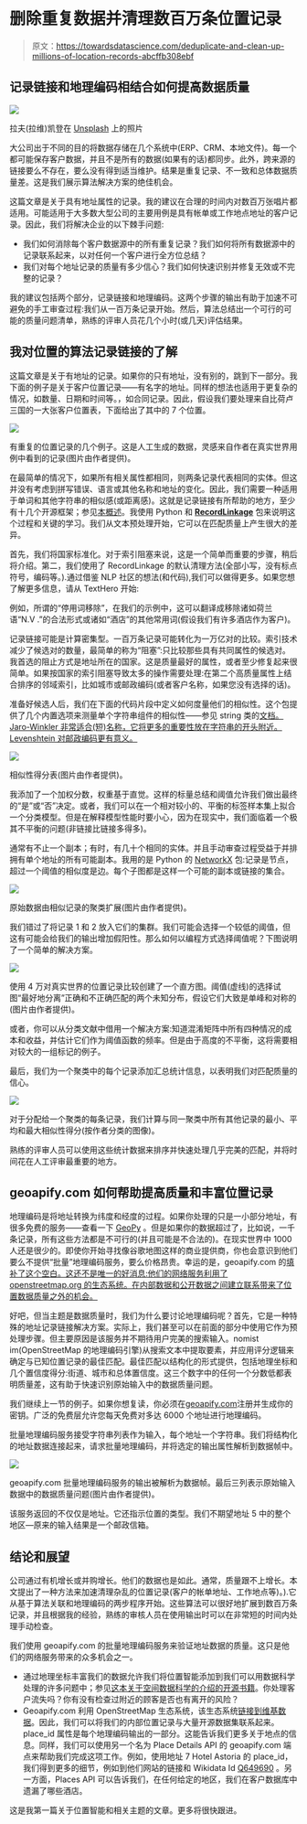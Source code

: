 # 删除重复数据并清理数百万条位置记录

> 原文：<https://towardsdatascience.com/deduplicate-and-clean-up-millions-of-location-records-abcffb308ebf>

## 记录链接和地理编码相结合如何提高数据质量

![](img/394dff1f8c984e7c25988a6c3a5af50f.png)

拉夫(拉维)凯登在 [Unsplash](https://unsplash.com?utm_source=medium&utm_medium=referral) 上的照片

大公司出于不同的目的将数据存储在几个系统中(ERP、CRM、本地文件)。每一个都可能保存客户数据，并且不是所有的数据(如果有的话)都同步。此外，跨来源的链接要么不存在，要么没有得到适当维护。结果是重复记录、不一致和总体数据质量差。这是我们展示算法解决方案的绝佳机会。

这篇文章是关于具有地址属性的记录。我的建议在合理的时间内对数百万张唱片都适用。可能适用于大多数大型公司的主要用例是具有帐单或工作地点地址的客户记录。因此，我们将解决企业的以下棘手问题:

*   我们如何消除每个客户数据源中的所有重复记录？我们如何将所有数据源中的记录联系起来，以对任何一个客户进行全方位总结？
*   我们对每个地址记录的质量有多少信心？我们如何快速识别并修复无效或不完整的记录？

我的建议包括两个部分，记录链接和地理编码。这两个步骤的输出有助于加速不可避免的手工审查过程:我们从一百万条记录开始。然后，算法总结出一个可行的可能的质量问题清单，熟练的评审人员花几个小时(或几天)评估结果。

## 我对位置的算法记录链接的了解

这篇文章是关于有地址的记录。如果你的只有地址，没有别的，跳到下一部分。我下面的例子是关于客户位置记录——有名字的地址。同样的想法也适用于更复杂的情况，如数量、日期和时间等。，如合同记录。因此，假设我们要处理来自比荷卢三国的一大张客户位置表，下面给出了其中的 7 个位置。

![](img/b693ca33497a031284b95b91e0e279ce.png)

有重复的位置记录的几个例子。这是人工生成的数据，灵感来自作者在真实世界用例中看到的记录(图片由作者提供)。

在最简单的情况下，如果所有相关属性都相同，则两条记录代表相同的实体。但这并没有考虑到拼写错误、语言或其他名称和地址的变化。因此，我们需要一种适用于单词和其他字符串的相似感(或距离感)。这就是记录链接有所帮助的地方，至少有十几个开源框架；参见[本概述](https://github.com/J535D165/data-matching-software)。我使用 Python 和 [**RecordLinkage**](https://github.com/J535D165/recordlinkage) 包来说明这个过程和关键的学习。我们从文本预处理开始，它可以在匹配质量上产生很大的差异。

首先，我们将国家标准化。对于索引阻塞来说，这是一个简单而重要的步骤，稍后将介绍。第二，我们使用了 RecordLinkage 的默认清理方法(全部小写，没有标点符号，编码等。).通过借鉴 NLP 社区的想法(和代码),我们可以做得更多。如果您想了解更多信息，请从 TextHero 开始:

[](/texthero-text-preprocessing-representation-and-visualization-for-a-pandas-dataframe-525405af16b6)  

例如，所谓的“停用词移除”，在我们的示例中，这可以翻译成移除诸如荷兰语“N.V .”的合法形式或诸如“酒店”的其他常用词(假设我们有许多酒店作为客户)。

记录链接可能是计算密集型。一百万条记录可能转化为一万亿对的比较。索引技术减少了候选对的数量，最简单的称为“阻塞”:只比较那些具有共同属性的候选对。我首选的阻止方式是地址所在的国家。这是质量最好的属性，或者至少修复起来很简单。如果按国家的索引阻塞导致太多的操作需要处理:在第二个高质量属性上结合排序的邻域索引，比如城市或邮政编码(或者客户名称，如果您没有选择的话)。

准备好候选人后，我们在下面的代码片段中定义如何度量他们的相似性。这个包提供了几个内置选项来测量单个字符串组件的相似性——参见 string 类的[文档。Jaro-Winkler 非常适合(短)名称，它将更多的重要性放在字符串的开头附近。Levenshtein 对邮政编码更有意义。](https://recordlinkage.readthedocs.io/en/latest/ref-compare.html#recordlinkage.compare.String)

![](img/34443ae01173a5de7b175e7aa5326aba.png)

相似性得分表(图片由作者提供)。

我添加了一个加权分数，权重基于直觉。这样的标量总结和阈值允许我们做出最终的“是”或“否”决定。或者，我们可以在一个相对较小的、平衡的标签样本集上拟合一个分类模型。但是在解释模型性能时要小心，因为在现实中，我们面临着一个极其不平衡的问题(非链接比链接多得多)。

通常有不止一个副本；有时，有几十个相同的实体。并且手动审查过程受益于并排拥有单个地址的所有可能副本。我用的是 Python 的 [NetworkX](https://networkx.org/) 包:记录是节点，超过一个阈值的相似度是边。每个子图都是这样一个可能的副本或链接的集合。

![](img/634a9eeb189ce9c8e356dee77772d623.png)

原始数据由相似记录的聚类扩展(图片由作者提供)。

我们错过了将记录 1 和 2 放入它们的集群。我们可能会选择一个较低的阈值，但这有可能会给我们的输出增加假阳性。那么如何以编程方式选择阈值呢？下图说明了一个简单的解决方案。

![](img/65639114b8780a5378c9a1972382ef9f.png)

使用 4 万对真实世界的位置记录比较创建了一个直方图。阈值(虚线)的选择试图“最好地分离”正确和不正确匹配的两个未知分布，假设它们大致是单峰和对称的(图片由作者提供)。

或者，你可以从分类文献中借用一个解决方案:知道混淆矩阵中所有四种情况的成本和收益，并估计它们作为阈值函数的频率。但是由于高度的不平衡，这将需要相对较大的一组标记的例子。

最后，我们为一个聚类中的每个记录添加汇总统计信息，以表明我们对匹配质量的信心。

![](img/df4cb924b51d960d87075dcb2f0cad37.png)

对于分配给一个聚类的每条记录，我们计算与同一聚类中所有其他记录的最小、平均和最大相似性得分(按作者分类的图像)。

熟练的评审人员可以使用这些统计数据来排序并快速处理几乎完美的匹配，并将时间花在人工评审最重要的地方。

## geoapify.com 如何帮助提高质量和丰富位置记录

地理编码是将地址转换为纬度和经度的过程。如果你处理的只是一小部分地址，有很多免费的服务——查看一下 [GeoPy](https://geopy.readthedocs.io/en/stable/) 。但是如果你的数据超过了，比如说，一千条记录，所有这些方法都是不可行的(并且可能是不合法的)。在现实世界中 1000 人还是很少的。即使你开始寻找像谷歌地图这样的商业提供商，你也会意识到他们要么不提供“批量”地理编码服务，要么价格昂贵。幸运的是，geoapify.com 的[填补了这个空白。这还不是唯一的好消息:他们的网络服务利用了 openstreetmap.org 的生态系统。在内部数据和公开数据之间建立联系带来了位置数据质量之外的机会。](https://www.geoapify.com/)

好吧，但当主题是数据质量时，我们为什么要讨论地理编码呢？首先，它是一种特殊的地址记录链接解决方案。实际上，我们甚至可以在前面的部分中使用它作为预处理步骤。但主要原因是该服务并不期待用户完美的搜索输入。nomist im(OpenStreetMap 的地理编码引擎)从搜索文本中提取要素，并应用评分逻辑来确定与已知位置记录的最佳匹配。最佳匹配以结构化的形式提供，包括地理坐标和几个置信度得分:街道、城市和总体置信度。这三个数字中的任何一个分数低都表明质量差，这有助于快速识别原始输入中的数据质量问题。

我们继续上一节的例子。如果你想复读，你必须在[geoapify.com](https://www.geoapify.com/)注册并生成你的密钥。广泛的免费层允许您每天免费对多达 6000 个地址进行地理编码。

批量地理编码服务接受字符串列表作为输入，每个地址一个字符串。我们将结构化的地址数据连接起来，请求批量地理编码，并将选定的输出属性解析到数据帧中。

![](img/b2422770194b5ec68ec977e5c77fdb95.png)

geoapify.com 批量地理编码服务的输出被解析为数据帧。最后三列表示原始输入数据中的数据质量问题(图片由作者提供)。

该服务返回的不仅仅是地址。它还指示位置的类型。我们不期望地址 5 中的整个地区—原来的输入结果是一个邮政信箱。

## 结论和展望

公司通过有机增长或并购增长。他们的数据也是如此。通常，质量跟不上增长。本文提出了一种方法来加速清理杂乱的位置记录(客户的帐单地址、工作地点等)。).它从基于算法关联和地理编码的两步程序开始。这些算法可以很好地扩展到数百万条记录，并且根据我的经验，熟练的审核人员在使用输出时可以在非常短的时间内处理手动检查。

我们使用 geoapify.com 的批量地理编码服务来验证地址数据的质量。这只是他们的网络服务带来的众多机会之一。

*   通过地理坐标丰富我们的数据允许我们将位置智能添加到我们可以用数据科学处理的许多问题中；参见[这本关于空间数据科学的介绍的开源书籍](https://geographicdata.science/book/intro.html)。你处理客户流失吗？你有没有检查过附近的顾客是否也有离开的风险？
*   Geoapify.com 利用 OpenStreetMap 生态系统，该生态系统[链接到维基数据](https://wiki.openstreetmap.org/wiki/Wikidata)。因此，我们可以将我们的内部位置记录与大量开源数据集联系起来。place_id 属性是每个地理编码输出的一部分。这能告诉我们更多关于地点的信息。同样，我们可以使用另一个名为 Place Details API 的 geoapify.com 端点来帮助我们完成这项工作。例如，使用地址 7 Hotel Astoria 的 place_id，我们得到更多的细节，例如到他们网站的链接和 Wikidata Id [Q649690](https://www.wikidata.org/wiki/Q649690) 。另一方面，Places API 可以告诉我们，在任何给定的地区，我们在客户数据库中遗漏了哪些酒店。

这是我第一篇关于位置智能和相关主题的文章。更多将很快跟进。
